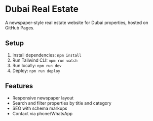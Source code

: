 # Dubai Real Estate

A newspaper-style real estate website for Dubai properties, hosted on GitHub Pages.

## Setup
1. Install dependencies: `npm install`
2. Run Tailwind CLI: `npm run watch`
3. Run locally: `npm run dev`
4. Deploy: `npm run deploy`

## Features
- Responsive newspaper layout
- Search and filter properties by title and category
- SEO with schema markups
- Contact via phone/WhatsApp